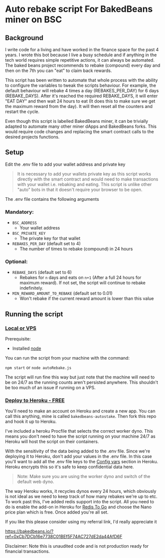 # Auto rebake script For BakedBeans miner on BSC

## Background

I write code for a living and have worked in the finance space for the past 4 years. I wrote this bot because I live a busy schedule and if anything in the tech world requires simple repetitive actions, it can always be automated. The baked beans project recommends to rebake (compound) every day and then on the 7th you can "eat" to claim back rewards. 

This script has been written to automate that whole process with the ability to configure the variables to tweak the scripts behaviour. For example, the default behaviour will rebake 4 times a day (REBAKES_PER_DAY) for 6 days (REBAKE_DAYS). After it's reached the required REBAKE_DAYS, it will enter "EAT DAY" and then wait 24 hours to eat (It does this to make sure we get the maximum reward from the day). It will then reset all the counters and restart the cycle. 

Even though this script is labelled BakedBeans miner, it can be trivially adapted to automate many other miner dApps and BakedBeans forks. This would require code changes and replacing the smart contract calls to the desired projects functions.

## Setup

Edit the .env file to add your wallet address and private key

> It is necessary to add your wallets private key as this script works directly with the smart contract and would need to make transactions with your wallet i.e. rebaking and eating. This script is unlike other "auto" bots in that it doesn't require your browser to be open.

The .env file contains the following arguments

### Mandatory:
- `BSC_ADDRESS`
    - Your wallet address
- `BSC_PRIVATE_KEY`
    - The private key for that wallet
- `REBAKES_PER_DAY` (default set to 4)
    - The number of times to rebake (compound) in 24 hours

### Optional:
- `REBAKE_DAYS` (default set to 6)
    - Rebakes for `n` days and eats on `n+1` (After a full 24 hours for maximum reward). If not set, the script will continue to rebake indefinitely. 
- `MIN_REWARD_AMOUNT_TO_REBAKE` (default set to 0.01)
    - Won't rebake if the current reward amount is lower than this value


## Running the script

### <ins>Local or VPS</ins>

Prerequisite: 
- Installed [node](https://nodejs.org/en/download/)

You can run the script from your machine with the command:

`npm start` or `node autoRebake.js`

The script will run fine this way but just note that the machine will need to be on 24/7 as the running counts aren't persisted anywhere. This shouldn't be too much of an issue if running on a VPS.

### <ins>Deploy to Heroku - FREE</ins>

You'll need to make an account on Heroku and create a new app. You can call this anything, mine is called `bakedbeans-autostake`. Then fork this repo and hook it up to Heroku.

I've included a heroku Procfile that selects the correct worker dyno. This means you don't need to have the script running on your machine 24/7 as Heroku will host the script on their containers.

With the sensitivity of the data being added to the .env file. Since we're deploying it to Heroku, don't add your values in the .env file. In this case you'll want to add all the .env file keys to the [Config vars](https://devcenter.heroku.com/articles/config-vars) section in Heroku. Heroku encrypts this so it's safe to keep confidential data here.

> Note: Make sure you are using the worker dyno and switch of the default web dyno.

The way Heroku works, it recycles dynos every 24 hours, which obviously is not ideal as we need to keep track of how many rebakes we're up to etc. To work past this, I've added redis support into the script. All you need to do is enable the add-on in Heroku for [Redis To Go](https://elements.heroku.com/addons/redistogo) and choose the Nano price plan which is free. Once added you're all set.

If you like this please consider using my referral link, I'd really appreciate it

https://bakedbeans.io/?ref=0xCb7DCb16e7738C01BEf5F74AC727dE2da44AfD6F

Disclaimer: Note this is unaudited code and is not production ready for financial transactions.
